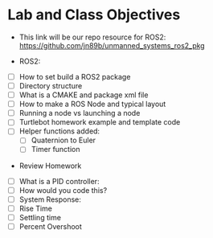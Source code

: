 # Lab and Class Objectives

- This link will be our repo resource for ROS2:
    https://github.com/jn89b/unmanned_systems_ros2_pkg

- ROS2:
- [ ] How to set build a ROS2 package
- [ ] Directory structure 
- [ ] What is a CMAKE and package xml file 
- [ ] How to make a ROS Node and typical layout 
- [ ] Running a node vs launching a node 
- [ ] Turtlebot homework example and template code 
- [ ] Helper functions added:
    - [ ] Quaternion to Euler
    - [ ] Timer function

- Review Homework
- [ ] What is a PID controller:
- [ ] How would you code this?
- [ ] System Response:
- [ ] Rise Time
- [ ] Settling time
- [ ] Percent Overshoot  

